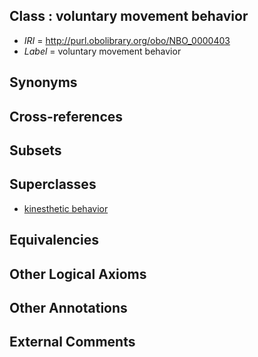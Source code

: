 
## Class : voluntary movement behavior

 * *IRI* = http://purl.obolibrary.org/obo/NBO_0000403
 * *Label* = voluntary movement behavior

## Synonyms


## Cross-references


## Subsets


## Superclasses

 * [kinesthetic behavior](../../NBO/38/NBO_0000338.md)

## Equivalencies


## Other Logical Axioms


## Other Annotations


## External Comments

